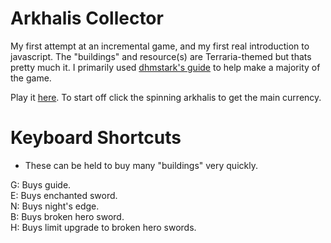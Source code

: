 # Arkhalis Collector
My first attempt at an incremental game, and my first real introduction to javascript. The "buildings" and resource(s) are Terraria-themed 
but thats pretty much it. I primarily used [dhmstark's guide](https://kastark.co.uk/articles/incrementals.html) to help make a majority of the game.

Play it [here](https://lisianthus1228.github.io/lisianthus/).
To start off click the spinning arkhalis to get the main currency.

# Keyboard Shortcuts
- These can be held to buy many "buildings" very quickly.

G: Buys guide.  
E: Buys enchanted sword.  
N: Buys night's edge.  
B: Buys broken hero sword.  
H: Buys limit upgrade to broken hero swords.  

